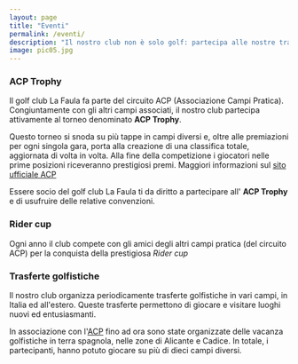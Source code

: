 ```yaml
---
layout: page
title: "Eventi"
permalink: /eventi/
description: "Il nostro club non è solo golf: partecipa alle nostre trasferte e ai nostri eventi"
image: pic05.jpg
---
```


### ACP Trophy

Il golf club La Faula fa parte del circuito ACP (Associazione Campi Pratica). Congiuntamente con gli altri campi associati, il nostro club partecipa attivamente al torneo denominato **ACP Trophy**.

Questo torneo si snoda su più tappe in campi diversi e, oltre alle premiazioni per ogni singola gara, porta alla creazione di una classifica totale, aggiornata di volta in volta. Alla fine della competizione i giocatori nelle prime posizioni riceveranno prestigiosi premi.
Maggiori informazioni sul [sito ufficiale ACP](http://www.acpgolf.it)

Essere socio del golf club La Faula ti da diritto a partecipare all' **ACP Trophy** e di usufruire delle relative convenzioni.


### Rider cup

Ogni anno il club compete con gli amici degli altri campi pratica (del circuito ACP) per la conquista della prestigiosa _Rider cup_


### Trasferte golfistiche

Il nostro club organizza periodicamente trasferte golfistiche in vari campi, in Italia ed all'estero.
Queste trasferte permettono di giocare e visitare luoghi nuovi ed entusiasmanti.

In associazione con l'[ACP](http://www.acpgolf.it) fino ad ora sono state organizzate delle vacanza golfistiche in terra spagnola, nelle zone di Alicante e Cadice.
In totale, i partecipanti, hanno potuto giocare su più di dieci campi diversi.



